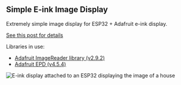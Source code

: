 ## Simple E-ink Image Display

Extremely simple image display for ESP32 + Adafruit e-ink display.

[See this post for details](https://dev.to/presidentbeef/tiny-e-ink-picture-display-5bhi)

Libraries in use:

- [Adafruit ImageReader library (v2.9.2)](https://github.com/adafruit/Adafruit_ImageReader)
- [Adafruit EPD (v4.5.4)](https://github.com/adafruit/Adafruit_EPD)

![E-ink display attached to an ESP32 displaying the image of a house](https://github.com/presidentbeef/e-ink-photo-frame/assets/75613/0467b8ba-7c6c-4b1d-aa0c-53c20e92e556)

